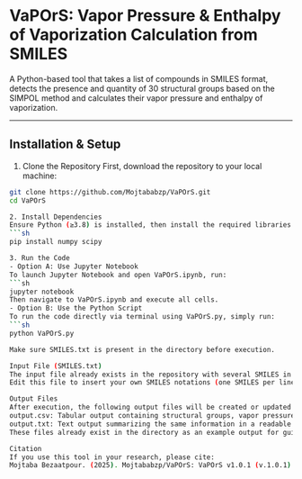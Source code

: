 # VaPOrS: Vapor Pressure & Enthalpy of Vaporization Calculation from SMILES  

A Python-based tool that takes a list of compounds in SMILES format, detects the presence and quantity of 30 structural groups based on the SIMPOL method and calculates their vapor pressure and enthalpy of vaporization.

---

## **Installation & Setup**  

1. Clone the Repository
First, download the repository to your local machine:  
```sh
git clone https://github.com/Mojtababzp/VaPOrS.git  
cd VaPOrS

2. Install Dependencies
Ensure Python (≥3.8) is installed, then install the required libraries:
```sh
pip install numpy scipy

3. Run the Code
- Option A: Use Jupyter Notebook
To launch Jupyter Notebook and open VaPOrS.ipynb, run:
```sh
jupyter notebook  
Then navigate to VaPOrS.ipynb and execute all cells.
- Option B: Use the Python Script
To run the code directly via terminal using VaPOrS.py, simply run:
```sh
python VaPOrS.py

Make sure SMILES.txt is present in the directory before execution.

Input File (SMILES.txt)
The input file already exists in the repository with several SMILES in each row as examples.
Edit this file to insert your own SMILES notations (one SMILES per line, no headers).

Output Files
After execution, the following output files will be created or updated in the same directory:
output.csv: Tabular output containing structural groups, vapor pressure (Pa), and enthalpy of vaporization (kJ/mol).
output.txt: Text output summarizing the same information in a readable format.
These files already exist in the directory as an example output for guidance.

Citation
If you use this tool in your research, please cite:
Mojtaba Bezaatpour. (2025). Mojtababzp/VaPOrS: VaPOrS v1.0.1 (v.1.0.1). Zenodo. https://doi.org/10.5281/zenodo.15222175


